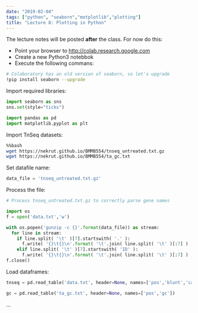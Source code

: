 ```yaml
---
date: "2019-02-04"
tags: ["python", "seaborn","motplotlib","plotting"]
title: "Lecture 8: Plotting in Python"
---
```


The lecture notes will be posted **after** the class. For now do this:

 - Point your browser to http://colab.research.google.com
 - Create a new Python3 notebbok
 - Execute the following commans:

 ```bash
 # Colaboratory has an old version of seaborn, so let's upgrade 
!pip install seaborn --upgrade
```

Import required libraries:

```python
import seaborn as sns
sns.set(style="ticks")

import pandas as pd
import matplotlib.pyplot as plt
```

Import TnSeq datasets:

```bash
%%bash
wget https://nekrut.github.io/BMMB554/tnseq_untreated.txt.gz
wget https://nekrut.github.io/BMMB554/ta_gc.txt
```

Set datafile name:

```python
data_file = 'tnseq_untreated.txt.gz'
```

Process the file:

```python
# Process tnseq_untreated.txt.gz to correctly parse gene names

import os
f = open('data.txt','w')

with os.popen('gunzip -c {}'.format(data_file)) as stream:
  for line in stream:
    if line.split( '\t' )[7].startswith( '.' ):
      f.write( '{}\t{}\n'.format( '\t'.join( line.split( '\t' )[:7] ) , 'intergenic'  ) )
    elif line.split( '\t' )[7].startswith( 'ID' ):
      f.write( '{}\t{}\n'.format( '\t'.join( line.split( '\t' )[:7] ) , line.split( '\t' )[7].split(';')[0][3:] ) )
f.close()
```

Load dataframes:

```python
tnseq = pd.read_table('data.txt', header=None, names=['pos','blunt','cap','dual','erm','pen','tuf','gene'])

gc = pd.read_table('ta_gc.txt', header=None, names=['pos','gc'])
```

...

